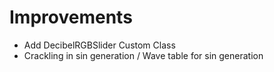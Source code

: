 # Improvements

- Add DecibelRGBSlider Custom Class
- Crackling in sin generation / Wave table for sin generation